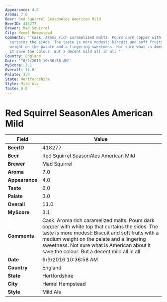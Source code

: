 ```yaml
---
Appearance: 4.0
Aroma: 7.0
Beer: Red Squirrel SeasonAles American Mild
BeerID: 418277
Brewer: Mad Squirrel
City: Hemel Hempstead
Comments: '"Cask. Aroma rich caramelized malts. Pours dark copper with white top that
  curtains the sides. The taste is more modest: Biscuit and soft fruits with a medium
  weight on the palate and a lingering sweetness. Not sure what is American about
  it save the colour. But a decent mild all in all "'
Country: England
Date: '"6/9/2016 10:36:58 AM"'
MyScore: 3.1
Overall: 11.0
Palate: 3.0
State: Hertfordshire
Style: Mild Ale
Taste: 6.0
---
```


# Red Squirrel SeasonAles American Mild

| Field         | Value |
|---------------|-------|
| **BeerID** | 418277 |
| **Beer** | Red Squirrel SeasonAles American Mild |
| **Brewer** | Mad Squirrel |
| **Aroma** | 7.0 |
| **Appearance** | 4.0 |
| **Taste** | 6.0 |
| **Palate** | 3.0 |
| **Overall** | 11.0 |
| **MyScore** | 3.1 |
| **Comments** | Cask. Aroma rich caramelized malts. Pours dark copper with white top that curtains the sides. The taste is more modest: Biscuit and soft fruits with a medium weight on the palate and a lingering sweetness. Not sure what is American about it save the colour. But a decent mild all in all  |
| **Date** | 6/9/2016 10:36:58 AM |
| **Country** | England |
| **State** | Hertfordshire |
| **City** | Hemel Hempstead |
| **Style** | Mild Ale |
